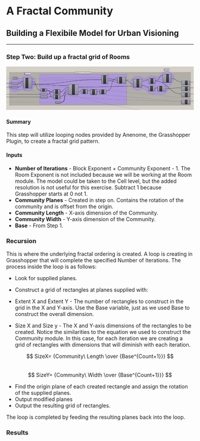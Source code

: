 # A Fractal Community
## Building a Flexibile Model for Urban Visioning
---

### Step Two: Build up a fractal grid of Rooms

![](step2.PNG)

#### Summary

This step will utilize looping nodes provided by Anenome, the Grasshopper Plugin, to create a fractal grid pattern.

#### Inputs

- **Number of Iterations** - Block Exponent + Community Exponent - 1. The Room Exponent is not included because we will be working at the Room module. The model could be taken to the Cell level, but the added resolution is not useful for this exercise. Subtract 1 because Grasshopper starts at 0 not 1.
- **Community Planes** - Created in step on. Contains the rotation of the community and is offset from the origin. 
- **Community Length** - X-axis dimension of the Community.
- **Community Width** - Y-axis dimension of the Community.
- **Base** - From Step 1.

### Recursion

This is where the underlying fractal ordering is created. A loop is creating in Grasshopper that will complete the specified Number of Iterations. The process inside the loop is as follows:

- Look for supplied planes.

- Construct a grid of rectangles at planes supplied with:
 - Extent X and Extent Y - The number of rectangles to construct in the grid in the X and Y-axis. Use the Base variable, just as we used Base to construct the overall dimension.
 - Size X and Size y -  The X and Y-axis dimensions of the rectangles to be created. Notice the similarities to the equation we used to construct the Community module. In this case, for each iteration we are creating a grid of rectangles with dimensions that will diminish with each iteration.

$$
SizeX= {Community\ Length \over {Base^{Count+1}}}
$$
<br>
$$
SizeY= {Community\ Width \over {Base^{Count+1}}}
$$

- Find the origin plane of each created rectangle and assign the rotation of the supplied planes.
- Output modified planes
- Output the resulting grid of rectangles.

The loop is completed by feeding the resulting planes back into the loop. 

### Results
